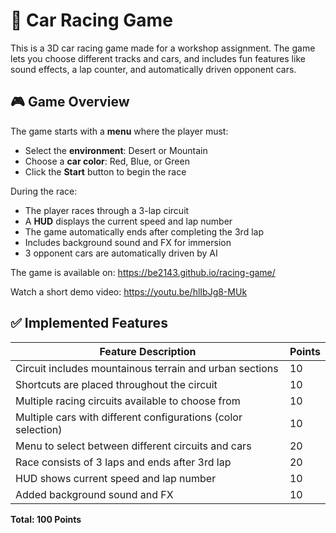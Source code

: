 # 🏁 Car Racing Game
This is a 3D car racing game made for a workshop assignment. The game lets you choose different tracks and cars, and includes fun features like sound effects, a lap counter, and automatically driven opponent cars.
## 🎮 Game Overview
The game starts with a **menu** where the player must:
- Select the **environment**: Desert or Mountain
- Choose a **car color**: Red, Blue, or Green
- Click the **Start** button to begin the race

During the race:
- The player races through a 3-lap circuit
- A **HUD** displays the current speed and lap number
- The game automatically ends after completing the 3rd lap
- Includes background sound and FX for immersion
- 3 opponent cars are automatically driven by AI

The game is available on: https://be2143.github.io/racing-game/

Watch a short demo video: https://youtu.be/hlIbJg8-MUk

## ✅ Implemented Features

| Feature Description                                                                  | Points |
|--------------------------------------------------------------------------------------|--------|
| Circuit includes mountainous terrain and urban sections                              | 10     |
| Shortcuts are placed throughout the circuit                                          | 10     |
| Multiple racing circuits available to choose from                                    | 10     |
| Multiple cars with different configurations (color selection)                        | 10     |
| Menu to select between different circuits and cars                                   | 20     |
| Race consists of 3 laps and ends after 3rd lap                                       | 20     |
| HUD shows current speed and lap number                                               | 10     |
| Added background sound and FX                                                        | 10     |

**Total: 100 Points**
